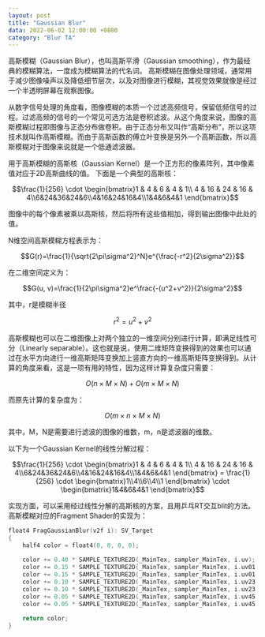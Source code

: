 ```yaml
---
layout: post
title: "Gaussian Blur"
data: 2022-06-02 12:00:00 +0800
category: "Blur TA"
---
```


高斯模糊（Gaussian Blur），也叫高斯平滑（Gaussian smoothing），作为最经典的模糊算法，一度成为模糊算法的代名词。
高斯模糊在图像处理领域，通常用于减少图像噪声以及降低细节层次，以及对图像进行模糊，其视觉效果就像是经过一个半透明屏幕在观察图像。

从数字信号处理的角度看，图像模糊的本质一个过滤高频信号，保留低频信号的过程。过滤高频的信号的一个常见可选方法是卷积滤波。从这个角度来说，图像的高斯模糊过程即图像与正态分布做卷积。由于正态分布又叫作“高斯分布”，所以这项技术就叫作高斯模糊。而由于高斯函数的傅立叶变换是另外一个高斯函数，所以高斯模糊对于图像来说就是一个低通滤波器。

用于高斯模糊的高斯核（Gaussian Kernel）是一个正方形的像素阵列，其中像素值对应于2D高斯曲线的值。
下面是一个典型的高斯核：

$$\frac{1}{256} \cdot \begin{bmatrix}1 & 4 & 6 & 4 & 1\\ 4 & 16 & 24 & 16 & 4\\6&24&36&24&6\\4&16&24&16&4\\1&4&6&4&1 \end{bmatrix}$$

图像中的每个像素被乘以高斯核，然后将所有这些值相加，得到输出图像中此处的值。

N维空间高斯模糊方程表示为：

$$G(r)=\frac{1}{\sqrt{2\pi\sigma^2}^N}e^{\frac{-r^2}{2\sigma^2}}$$

在二维空间定义为：

$$G(u, v)=\frac{1}{2\pi\sigma^2}e^\frac{-(u^2+v^2)}{2\sigma^2}$$

其中，r是模糊半径

$$r^2= u^2 + v^2$$

高斯模糊也可以在二维图像上对两个独立的一维空间分别进行计算，即满足线性可分（Linearly separable）。这也就是说，使用二维矩阵变换得到的效果也可以通过在水平方向进行一维高斯矩阵变换加上竖直方向的一维高斯矩阵变换得到。从计算的角度来看，这是一项有用的特性，因为这样计算复杂度只需要：

$$O(n \times M \times N) + O(m \times M \times N)$$

而原先计算的复杂度为：

$$O(m \times n \times M \times N)$$

其中，M，N是需要进行滤波的图像的维数，m，n是滤波器的维数。

以下为一个Gaussian Kernel的线性分解过程：

$$\frac{1}{256} \cdot \begin{bmatrix}1 & 4 & 6 & 4 & 1\\ 4 & 16 & 24 & 16 & 4\\6&24&36&24&6\\4&16&24&16&4\\1&4&6&4&1 \end{bmatrix} = \frac{1}{256} \cdot \begin{bmatrix}1\\4\\6\\4\\1 \end{bmatrix} \cdot \begin{bmatrix}1&4&6&4&1 \end{bmatrix}$$

实现方面，可以采用经过线性分解的高斯核的方案，且用乒乓RT交互blit的方法。高斯模糊对应的Fragment Shader的实现为：

```c++
float4 FragGaussianBlur(v2f i): SV_Target
{
	half4 color = float4(0, 0, 0, 0);
	
	color += 0.40 * SAMPLE_TEXTURE2D(_MainTex, sampler_MainTex, i.uv);
	color += 0.15 * SAMPLE_TEXTURE2D(_MainTex, sampler_MainTex, i.uv01.xy);
	color += 0.15 * SAMPLE_TEXTURE2D(_MainTex, sampler_MainTex, i.uv01.zw);
	color += 0.10 * SAMPLE_TEXTURE2D(_MainTex, sampler_MainTex, i.uv23.xy);
	color += 0.10 * SAMPLE_TEXTURE2D(_MainTex, sampler_MainTex, i.uv23.zw);
	color += 0.05 * SAMPLE_TEXTURE2D(_MainTex, sampler_MainTex, i.uv45.xy);
	color += 0.05 * SAMPLE_TEXTURE2D(_MainTex, sampler_MainTex, i.uv45.zw);
	
	return color;
}
```